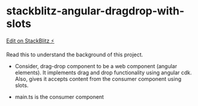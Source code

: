 # stackblitz-angular-dragdrop-with-slots

[Edit on StackBlitz ⚡️](https://stackblitz.com/edit/stackblitz-starters-jbsaba)

Read this to understand the background of this project.

- Consider, drag-drop component to be a web component (angular elements).
  It implements drag and drop functionality using angular cdk.
  Also, gives it accepts content from the consumer component using slots.

- main.ts is the consumer component
